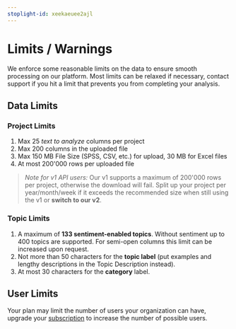 ```yaml
---
stoplight-id: xeekaeuee2ajl
---
```


# Limits / Warnings

We enforce some reasonable limits on the data to ensure smooth processing on our platform. Most limits can be relaxed if necessary, contact support if you hit a limit that prevents you from completing your analysis.

## Data Limits

### Project Limits
1. Max 25 *text to analyze* columns per project
2. Max 200 columns in the uploaded file
3. Max 150 MB File Size (SPSS, CSV, etc.) for upload, 30 MB for Excel files
4. At most 200'000 rows per uploaded file

<!-- theme: warning -->

> *Note for v1 API users:* Our v1 supports a maximum of 200'000 rows per project, otherwise the download will fail. Split up your project per year/month/week if it exceeds the recommended size when still using the v1 or **switch to our v2**.



### Topic Limits
1. A maximum of **133 sentiment-enabled topics**. Without sentiment up to 400 topics are supported. For semi-open columns this limit can be increased upon request.
2. Not more than 50 characters for the **topic label** (put examples and lengthy descriptions in the Topic Description instead).
3. At most 30 characters for the **category** label.

## User Limits
Your plan may limit the number of users your organization can have, upgrade your [subscription](https://caplena.com/app/account/subscription) to increase the number of possible users.